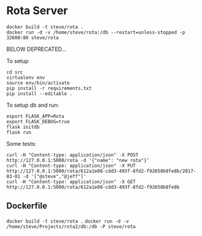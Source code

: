 Rota Server
===========

```
docker build -t steve/rota .
docker run -d -v /home/steve/rota:/db --restart=unless-stopped -p 32600:80 steve/rota
```

BELOW DEPRECATED...

To setup
```
cd src
virtualenv env
source env/bin/activate
pip install -r requirements.txt
pip install --editable .
```

To setup db and run:

```
export FLASK_APP=Rota
export FLASK_DEBUG=true
flask initdb
flask run
```
Some tests:
```
curl -H "Content-type: application/json" -X POST http://127.0.0.1:5000/rota -d '{"name": "new rota"}'
curl -H "Content-type: application/json" -X PUT  http://127.0.0.1:5000/rota/612a1e08-cdd3-493f-8fd2-f92658b8fe8b/2017-03-01 -d '["@steve","@jeff"]'
curl -H "Content-type: application/json" -X GET  http://127.0.0.1:5000/rota/612a1e08-cdd3-493f-8fd2-f92658b8fe8b
```

Dockerfile
----------

`docker build -t steve/rota .`
`docker run -d -v /home/steve/Projects/rota2/db:/db -P steve/rota`

